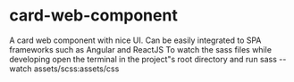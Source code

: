 # card-web-component

A card web component with nice UI. Can be easily integrated to SPA frameworks such as Angular and ReactJS
To watch the sass files while developing open the terminal in the project"s root directory and run sass --watch assets/scss:assets/css